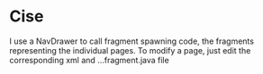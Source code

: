 # Cise

I use a NavDrawer to call fragment spawning code, the fragments representing the 
individual pages. To modify a page, just edit the corresponding xml and ...fragment.java file 

